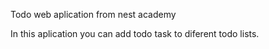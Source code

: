 Todo web aplication from nest academy

In this aplication you can add todo task to diferent todo lists.
